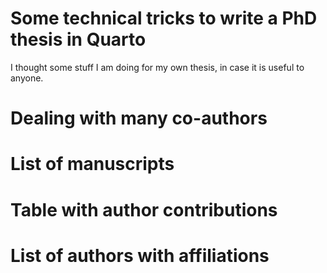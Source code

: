 
# Some technical tricks to write a PhD thesis in Quarto

I thought some stuff I am doing for my own thesis, in case it is useful
to anyone.

# Dealing with many co-authors

# List of manuscripts

# Table with author contributions

# List of authors with affiliations
